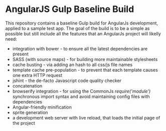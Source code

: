 # AngularJS Gulp Baseline Build 

This repository contains a baseline Gulp build for AngularJs development, applied to a sample test app.  The goal of the build is to be a simple as possible but still include all the features that an AngularJs project will likelly need: 

* integration with bower - to ensure all the latest dependencies are present
* SASS (with source maps) - for building more maintainable stylesheets
* cache busting - via adding an hash to all css/js file names
* template cache pre-population - to prevent that each template causes one extra HTTP request
* jshint - the de-facto Javascript code quality checker
* concatenation
* browserify integration - for using the CommonJs *require('module')* synchronous import syntax and avoid maintaining config files with dependencies
* Angular-friendly minification
* sprite generation 
* a development web server with live reload, that loads the initial page of the project
